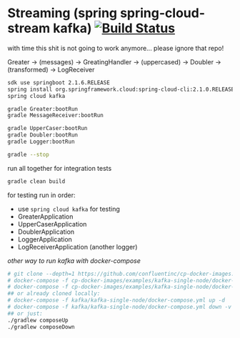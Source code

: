 # Streaming (spring spring-cloud-stream kafka) [![Build Status](https://travis-ci.org/daggerok/spring-streaming-with-kafka.svg?branch=master)](https://travis-ci.org/daggerok/spring-streaming-with-kafka)

with time this shit is not going to work anymore... please ignore that repo!

Greater -> (messages) -> GreatingHandler -> (uppercased) -> Doubler -> (transformed) -> LogReceiver

<!--

```bash
gradle composeUp

gradle Greater:bootRun
gradle MessageReceiver:bootRun

gradle UpperCaser:bootRun
gradle Doubler:bootRun
gradle Logger:bootRun

gradle composeDown
```

-->

```bash
sdk use springboot 2.1.6.RELEASE
spring install org.springframework.cloud:spring-cloud-cli:2.1.0.RELEASE
spring cloud kafka

gradle Greater:bootRun
gradle MessageReceiver:bootRun

gradle UpperCaser:bootRun
gradle Doubler:bootRun
gradle Logger:bootRun

gradle --stop
```

run all together for integration tests

```bash
gradle clean build
```

for testing run in order:
- use `spring cloud kafka` for testing
- GreaterApplication
- UpperCaserApplication
- DoublerApplication
- LoggerApplication
- LogReceiverApplication (another logger)

_other way to run kafka with docker-compose_

```bash
# git clone --depth=1 https://github.com/confluentinc/cp-docker-images.git
# docker-compose -f cp-docker-images/examples/kafka-single-node/docker-compose.yml up -d
# docker-compose -f cp-docker-images/examples/kafka-single-node/docker-compose.yml down -v --rmi local
## or already cloned locally:
# docker-compose -f kafka/kafka-single-node/docker-compose.yml up -d
# docker-compose -f kafka/kafka-single-node/docker-compose.yml down -v --rmi local
## or just:
./gradlew composeUp
./gradlew composeDown
```

<!--

[kafka (docker)](http://wurstmeister.github.io/kafka-docker):
```sh
# git clone https://github.com/wurstmeister/kafka-docker.git
# cd kafka-docker
# vim docker-compose-single-broker.yml # update 'host' and 'topics'
# docker-compose -f docker-compose-single-broker.yml up -d
gradle composeUp
gradle composeDown
```

-->


